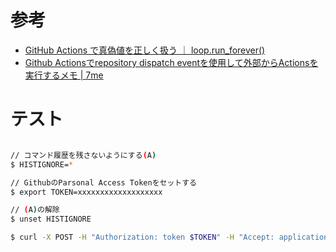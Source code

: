 # 参考

- [GitHub Actions で真偽値を正しく扱う ｜ loop.run_forever()](https://note.sarisia.cc/entry/boolean-in-github-actions/)
- [Github Actionsでrepository dispatch eventを使用して外部からActionsを実行するメモ | 7me](https://7me.nobiki.com/2020/11/30/github-actions-repository-dispatch-event-api/)


# テスト

```bash

// コマンド履歴を残さないようにする(A)
$ HISTIGNORE=*

// GithubのParsonal Access Tokenをセットする
$ export TOKEN=xxxxxxxxxxxxxxxxxxx

// (A)の解除
$ unset HISTIGNORE

$ curl -X POST -H "Authorization: token $TOKEN" -H "Accept: application/vnd.github.everest-preview+json" --data '{"event_type": "apple","reviewer":"you", "auto": true }' https://api.github.com/repos.uta-mori/sample-gh-actions-yq-k8s/dispatches

```